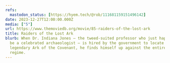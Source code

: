 ```yaml
---
refs:
  mastodon_status: [https://hyem.tech/@rob/111681159151496142]
date: 2023-12-27T12:00:00.000Z
media: ["5"]
url: https://www.themoviedb.org/movie/85-raiders-of-the-lost-ark
title: Raiders of the Lost Ark
blurb: When Dr. Indiana Jones – the tweed-suited professor who just happens to
  be a celebrated archaeologist – is hired by the government to locate the
  legendary Ark of the Covenant, he finds himself up against the entire Nazi
  regime.
---
```




